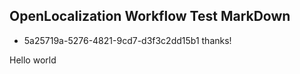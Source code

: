 ## OpenLocalization Workflow Test MarkDown
* 5a25719a-5276-4821-9cd7-d3f3c2dd15b1 
thanks!

Hello world